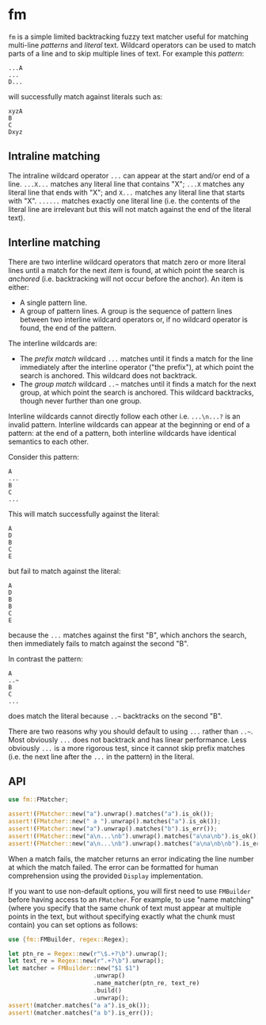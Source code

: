 # fm

`fm` is a simple limited backtracking fuzzy text matcher useful for matching
multi-line *patterns* and *literal* text. Wildcard operators can be used to
match parts of a line and to skip multiple lines of text. For example this
*pattern*:

```text
...A
...
D...
```

will successfully match against literals such as:

```text
xyzA
B
C
Dxyz
```


## Intraline matching

The intraline wildcard operator `...` can appear at the start and/or end of a
line. `...X...` matches any literal line that contains "X"; `...X` matches any
literal line that ends with "X"; and `X...` matches any literal line that
starts with "X". `......` matches exactly one literal line (i.e. the contents
of the literal line are irrelevant but this will not match against the end
of the literal text).


## Interline matching

There are two interline wildcard operators that match zero or more literal
lines until a match for the next *item* is found, at which point the search is
*anchored* (i.e. backtracking will not occur before the anchor). An item is
either:

  * A single pattern line.
  * A group of pattern lines. A group is the sequence of pattern lines between
    two interline wildcard operators or, if no wildcard operator is found, the
    end of the pattern.

The interline wildcards are:

  * The *prefix match* wildcard `...` matches until it finds a match for the
    line immediately after the interline operator ("the prefix"), at which
    point the search is anchored. This wildcard does not backtrack.
  * The *group match* wildcard `..~` matches until it finds a match for the
    next group, at which point the search is anchored. This wildcard
    backtracks, though never further than one group.

Interline wildcards cannot directly follow each other i.e. `...\n...?` is an
invalid pattern. Interline wildcards can appear at the beginning or end of
a pattern: at the end of a pattern, both interline wildcards have identical
semantics to each other.

Consider this pattern:

```text
A
...
B
C
...
```

This will match successfully against the literal:

```text
A
D
B
C
E
```

but fail to match against the literal:

```text
A
D
B
B
C
E
```

because the `...` matches against the first "B", which anchors the search, then
immediately fails to match against the second "B".

In contrast the pattern:

```text
A
..~
B
C
...
```

does match the literal because `..~` backtracks on the second "B".

There are two reasons why you should default to using `...` rather than `..~`.
Most obviously `...` does not backtrack and has linear performance. Less
obviously `...` is a more rigorous test, since it cannot skip prefix matches
(i.e. the next line after the `...` in the pattern) in the literal.


## API

```rust
use fm::FMatcher;

assert!(FMatcher::new("a").unwrap().matches("a").is_ok());
assert!(FMatcher::new(" a ").unwrap().matches("a").is_ok());
assert!(FMatcher::new("a").unwrap().matches("b").is_err());
assert!(FMatcher::new("a\n...\nb").unwrap().matches("a\na\nb").is_ok());
assert!(FMatcher::new("a\n...\nb").unwrap().matches("a\na\nb\nb").is_err());
```

When a match fails, the matcher returns an error indicating the line number at
which the match failed. The error can be formatted for human comprehension
using the provided `Display` implementation.

If you want to use non-default options, you will first need to use `FMBuilder`
before having access to an `FMatcher`. For example, to use "name matching"
(where you specify that the same chunk of text must appear at multiple points
in the text, but without specifying exactly what the chunk must contain) you
can set options as follows:

```rust
use {fm::FMBuilder, regex::Regex};

let ptn_re = Regex::new(r"\$.+?\b").unwrap();
let text_re = Regex::new(r".+?\b").unwrap();
let matcher = FMBuilder::new("$1 $1")
                        .unwrap()
                        .name_matcher(ptn_re, text_re)
                        .build()
                        .unwrap();
assert!(matcher.matches("a a").is_ok());
assert!(matcher.matches("a b").is_err());
```
